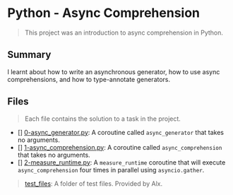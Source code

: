 # Python - Async Comprehension

> This project was an introduction to async comprehension in Python.

## Summary

I learnt about how to write an asynchronous generator, how to use async comprehensions, and how to type-annotate generators.

## Files

> Each file contains the solution to a task in the project.

- [] [0-async_generator.py](https://github.com/Ebube-Ochemba/alx-backend-python/blob/main/0x02-python_async_comprehension/0-async_generator.py): A coroutine called `async_generator` that takes no arguments.
- [] [1-async_comprehension.py](https://github.com/Ebube-Ochemba/alx-backend-python/blob/main/0x02-python_async_comprehension/1-async_comprehension.py): A coroutine called `async_comprehension` that takes no arguments.
- [] [2-measure_runtime.py](https://github.com/Ebube-Ochemba/alx-backend-python/blob/main/0x02-python_async_comprehension/2-measure_runtime.py):  A `measure_runtime` coroutine that will execute `async_comprehension` four times in parallel using `asyncio.gather`.

> [test_files](./test_files): A folder of test files. Provided by Alx.
